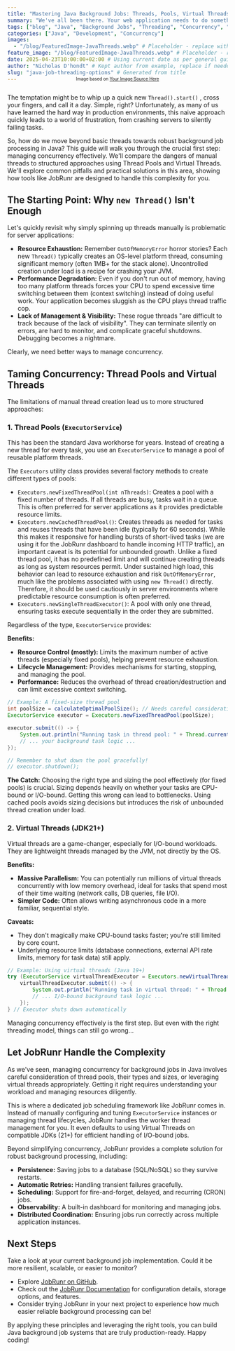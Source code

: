 ```yaml
---
title: "Mastering Java Background Jobs: Threads, Pools, Virtual Threads, and JobRunr"
summary: "We've all been there. Your web application needs to do something time-consuming; send an email, process an uploaded file, generate a report,.. but making the user wait is simply not an option." 
tags: ["blog", "Java", "Background Jobs", "Threading", "Concurrency", "ExecutorService", "Virtual Threads", "JobRunr", "Performance", "Best Practices"]
categories: ["Java", "Development", "Concurrency"]
images:
  - "/blog/FeaturedImage-JavaThreads.webp" # Placeholder - replace with an actual relevant image path
feature_image: "/blog/FeaturedImage-JavaThreads.webp" # Placeholder - replace with an actual relevant image path
date: 2025-04-23T10:00:00+02:00 # Using current date as per general guidelines
author: "Nicholas D'hondt" # Kept author from example, replace if needed
slug: "java-job-threading-options" # Generated from title
---
```


<div style="text-align: center;margin: -2em 0 2em;"><small style="font-size: 70%;">Image based on <a href='#'>Your Image Source Here</a></small></div> 

The temptation might be to whip up a quick new `Thread().start()` , cross your fingers, and call it a day. Simple, right? Unfortunately, as many of us have learned the hard way in production environments, this naive approach quickly leads to a world of frustration, from crashing servers to silently failing tasks.

So, how do we move beyond basic threads towards robust background job processing in Java? This guide will walk you through the crucial first step: managing concurrency effectively. We'll compare the dangers of manual threads to structured approaches using Thread Pools and Virtual Threads. We'll explore common pitfalls and practical solutions in this area, showing how tools like JobRunr are designed to handle this complexity for you.

## The Starting Point: Why `new Thread()` Isn't Enough

Let's quickly revisit why simply spinning up threads manually is problematic for server applications:

-   **Resource Exhaustion:** Remember `OutOfMemoryError` horror stories? Each new `Thread()` typically creates an OS-level platform thread, consuming significant memory (often 1MB+ for the stack alone). Uncontrolled creation under load is a recipe for crashing your JVM.
-   **Performance Degradation:** Even if you don't run out of memory, having too many platform threads forces your CPU to spend excessive time switching between them (context switching) instead of doing useful work. Your application becomes sluggish as the CPU plays thread traffic cop.
-   **Lack of Management & Visibility:** These rogue threads "are difficult to track because of the lack of visibility". They can terminate silently on errors, are hard to monitor, and complicate graceful shutdowns. Debugging becomes a nightmare.

Clearly, we need better ways to manage concurrency.

## Taming Concurrency: Thread Pools and Virtual Threads

The limitations of manual thread creation lead us to more structured approaches:

### 1. Thread Pools (`ExecutorService`)

This has been the standard Java workhorse for years. Instead of creating a new thread for every task, you use an `ExecutorService` to manage a pool of reusable platform threads.

The `Executors` utility class provides several factory methods to create different types of pools:

-   `Executors.newFixedThreadPool(int nThreads)`: Creates a pool with a fixed number of threads. If all threads are busy, tasks wait in a queue. This is often preferred for server applications as it provides predictable resource limits.
-   `Executors.newCachedThreadPool()`: Creates threads as needed for tasks and reuses threads that have been idle (typically for 60 seconds). While this makes it responsive for handling bursts of short-lived tasks (we are using it for the JobRunr dashboard to handle incoming HTTP traffic), an important caveat is its potential for unbounded growth. Unlike a fixed thread pool, it has no predefined limit and will continue creating threads as long as system resources permit. Under sustained high load, this behavior can lead to resource exhaustion and risk `OutOfMemoryError`, much like the problems associated with using `new Thread()` directly. Therefore, it should be used cautiously in server environments where predictable resource consumption is often preferred.
-   `Executors.newSingleThreadExecutor()`: A pool with only one thread, ensuring tasks execute sequentially in the order they are submitted.

Regardless of the type, `ExecutorService` provides:

**Benefits:**

-   **Resource Control (mostly):** Limits the maximum number of active threads (especially fixed pools), helping prevent resource exhaustion.
-   **Lifecycle Management:** Provides mechanisms for starting, stopping, and managing the pool.
-   **Performance:** Reduces the overhead of thread creation/destruction and can limit excessive context switching.

```java
// Example: A fixed-size thread pool
int poolSize = calculateOptimalPoolSize(); // Needs careful consideration!
ExecutorService executor = Executors.newFixedThreadPool(poolSize);

executor.submit(() -> {
    System.out.println("Running task in thread pool: " + Thread.currentThread().getName());
    // ... your background task logic ...
});

// Remember to shut down the pool gracefully!
// executor.shutdown();
```

**The Catch:** Choosing the right type and sizing the pool effectively (for fixed pools) is crucial. Sizing depends heavily on whether your tasks are CPU-bound or I/O-bound. Getting this wrong can lead to bottlenecks. Using cached pools avoids sizing decisions but introduces the risk of unbounded thread creation under load.

### 2. Virtual Threads (JDK21+)

Virtual threads are a game-changer, especially for I/O-bound workloads. They are lightweight threads managed by the JVM, not directly by the OS.

**Benefits:**

-   **Massive Parallelism:** You can potentially run millions of virtual threads concurrently with low memory overhead, ideal for tasks that spend most of their time waiting (network calls, DB queries, file I/O).
-   **Simpler Code:** Often allows writing asynchronous code in a more familiar, sequential style.

**Caveats:**

-   They don't magically make CPU-bound tasks faster; you're still limited by core count.
-   Underlying resource limits (database connections, external API rate limits, memory for task data) still apply.

```java
// Example: Using virtual threads (Java 19+)
try (ExecutorService virtualThreadExecutor = Executors.newVirtualThreadPerTaskExecutor()) {
    virtualThreadExecutor.submit(() -> {
        System.out.println("Running task in virtual thread: " + Thread.currentThread().isVirtual());
        // ... I/O-bound background task logic ...
    });
} // Executor shuts down automatically
```

Managing concurrency effectively is the first step. But even with the right threading model, things can still go wrong...

## Let JobRunr Handle the Complexity

As we've seen, managing concurrency for background jobs in Java involves careful consideration of thread pools, their types and sizes, or leveraging virtual threads appropriately. Getting it right requires understanding your workload and managing resources diligently.

This is where a dedicated job scheduling framework like JobRunr comes in. Instead of manually configuring and tuning `ExecutorService` instances or managing thread lifecycles, JobRunr handles the worker thread management for you. It even defaults to using Virtual Threads on compatible JDKs (21+) for efficient handling of I/O-bound jobs.

Beyond simplifying concurrency, JobRunr provides a complete solution for robust background processing, including:

-   **Persistence:** Saving jobs to a database (SQL/NoSQL) so they survive restarts.
-   **Automatic Retries:** Handling transient failures gracefully.
-   **Scheduling:** Support for fire-and-forget, delayed, and recurring (CRON) jobs.
-   **Observability:** A built-in dashboard for monitoring and managing jobs.
-   **Distributed Coordination:** Ensuring jobs run correctly across multiple application instances.

## Next Steps

Take a look at your current background job implementation. Could it be more resilient, scalable, or easier to monitor?

-   Explore [JobRunr on GitHub](https://github.com/jobrunr/jobrunr).
-   Check out the [JobRunr Documentation](/documentation) for configuration details, storage options, and features.
-   Consider trying JobRunr in your next project to experience how much easier reliable background processing can be!

By applying these principles and leveraging the right tools, you can build Java background job systems that are truly production-ready. Happy coding!
